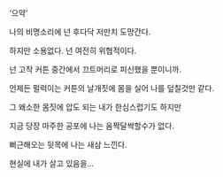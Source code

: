 ‘으약’

나의 비명소리에 넌 후다닥 저만치 도망간다.

하지만 소용없다. 넌 여전히 위협적이다. 

넌 고작 커튼 중간에서 끄트머리로 피신했을 뿐이니까.

언제든 펄럭이는 커튼의 날개짓에 몸을 실어 나를 덮칠것만 같다.

그 왜소한 몸짓에 압도 되는 내가 한심스럽기도 하지만

지금 당장 마주한 공포에 나는 옴짝달싹할수가 없다.

뻐근해오는 뒷목에 나는 새삼 느낀다.

현실에 내가 살고 있음을…